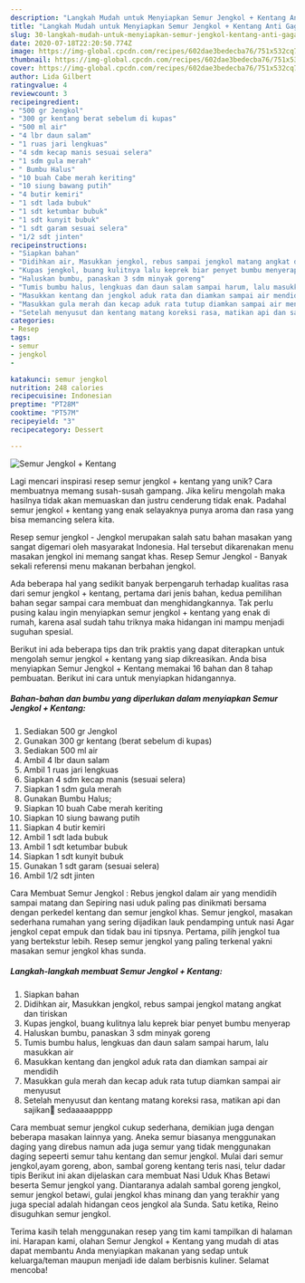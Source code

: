 ```yaml
---
description: "Langkah Mudah untuk Menyiapkan Semur Jengkol + Kentang Anti Gagal"
title: "Langkah Mudah untuk Menyiapkan Semur Jengkol + Kentang Anti Gagal"
slug: 30-langkah-mudah-untuk-menyiapkan-semur-jengkol-kentang-anti-gagal
date: 2020-07-18T22:20:50.774Z
image: https://img-global.cpcdn.com/recipes/602dae3bedecba76/751x532cq70/semur-jengkol-kentang-foto-resep-utama.jpg
thumbnail: https://img-global.cpcdn.com/recipes/602dae3bedecba76/751x532cq70/semur-jengkol-kentang-foto-resep-utama.jpg
cover: https://img-global.cpcdn.com/recipes/602dae3bedecba76/751x532cq70/semur-jengkol-kentang-foto-resep-utama.jpg
author: Lida Gilbert
ratingvalue: 4
reviewcount: 3
recipeingredient:
- "500 gr Jengkol"
- "300 gr kentang berat sebelum di kupas"
- "500 ml air"
- "4 lbr daun salam"
- "1 ruas jari lengkuas"
- "4 sdm kecap manis sesuai selera"
- "1 sdm gula merah"
- " Bumbu Halus"
- "10 buah Cabe merah keriting"
- "10 siung bawang putih"
- "4 butir kemiri"
- "1 sdt lada bubuk"
- "1 sdt ketumbar bubuk"
- "1 sdt kunyit bubuk"
- "1 sdt garam sesuai selera"
- "1/2 sdt jinten"
recipeinstructions:
- "Siapkan bahan"
- "Didihkan air, Masukkan jengkol, rebus sampai jengkol matang angkat dan tiriskan"
- "Kupas jengkol, buang kulitnya lalu keprek biar penyet bumbu menyerap"
- "Haluskan bumbu, panaskan 3 sdm minyak goreng"
- "Tumis bumbu halus, lengkuas dan daun salam sampai harum, lalu masukkan air"
- "Masukkan kentang dan jengkol aduk rata dan diamkan sampai air mendidih"
- "Masukkan gula merah dan kecap aduk rata tutup diamkan sampai air menyusut"
- "Setelah menyusut dan kentang matang koreksi rasa, matikan api dan sajikan🤤 sedaaaaapppp"
categories:
- Resep
tags:
- semur
- jengkol
- 

katakunci: semur jengkol  
nutrition: 248 calories
recipecuisine: Indonesian
preptime: "PT28M"
cooktime: "PT57M"
recipeyield: "3"
recipecategory: Dessert

---
```



![Semur Jengkol + Kentang](https://img-global.cpcdn.com/recipes/602dae3bedecba76/751x532cq70/semur-jengkol-kentang-foto-resep-utama.jpg)

Lagi mencari inspirasi resep semur jengkol + kentang yang unik? Cara membuatnya memang susah-susah gampang. Jika keliru mengolah maka hasilnya tidak akan memuaskan dan justru cenderung tidak enak. Padahal semur jengkol + kentang yang enak selayaknya punya aroma dan rasa yang bisa memancing selera kita.

Resep semur jengkol - Jengkol merupakan salah satu bahan masakan yang sangat digemari oleh masyarakat Indonesia. Hal tersebut dikarenakan menu masakan jengkol ini memang sangat khas. Resep Semur Jengkol - Banyak sekali referensi menu makanan berbahan jengkol.

Ada beberapa hal yang sedikit banyak berpengaruh terhadap kualitas rasa dari semur jengkol + kentang, pertama dari jenis bahan, kedua pemilihan bahan segar sampai cara membuat dan menghidangkannya. Tak perlu pusing kalau ingin menyiapkan semur jengkol + kentang yang enak di rumah, karena asal sudah tahu triknya maka hidangan ini mampu menjadi suguhan spesial.


Berikut ini ada beberapa tips dan trik praktis yang dapat diterapkan untuk mengolah semur jengkol + kentang yang siap dikreasikan. Anda bisa menyiapkan Semur Jengkol + Kentang memakai 16 bahan dan 8 tahap pembuatan. Berikut ini cara untuk menyiapkan hidangannya.

<!--inarticleads1-->

##### Bahan-bahan dan bumbu yang diperlukan dalam menyiapkan Semur Jengkol + Kentang:

1. Sediakan 500 gr Jengkol
1. Gunakan 300 gr kentang (berat sebelum di kupas)
1. Sediakan 500 ml air
1. Ambil 4 lbr daun salam
1. Ambil 1 ruas jari lengkuas
1. Siapkan 4 sdm kecap manis (sesuai selera)
1. Siapkan 1 sdm gula merah
1. Gunakan  Bumbu Halus;
1. Siapkan 10 buah Cabe merah keriting
1. Siapkan 10 siung bawang putih
1. Siapkan 4 butir kemiri
1. Ambil 1 sdt lada bubuk
1. Ambil 1 sdt ketumbar bubuk
1. Siapkan 1 sdt kunyit bubuk
1. Gunakan 1 sdt garam (sesuai selera)
1. Ambil 1/2 sdt jinten


Cara Membuat Semur Jengkol : Rebus jengkol dalam air yang mendidih sampai matang dan Sepiring nasi uduk paling pas dinikmati bersama dengan perkedel kentang dan semur jengkol khas. Semur jengkol, masakan sederhana rumahan yang sering dijadikan lauk pendamping untuk nasi Agar jengkol cepat empuk dan tidak bau ini tipsnya. Pertama, pilih jengkol tua yang bertekstur lebih. Resep semur jengkol yang paling terkenal yakni masakan semur jengkol khas sunda. 

<!--inarticleads2-->

##### Langkah-langkah membuat Semur Jengkol + Kentang:

1. Siapkan bahan
1. Didihkan air, Masukkan jengkol, rebus sampai jengkol matang angkat dan tiriskan
1. Kupas jengkol, buang kulitnya lalu keprek biar penyet bumbu menyerap
1. Haluskan bumbu, panaskan 3 sdm minyak goreng
1. Tumis bumbu halus, lengkuas dan daun salam sampai harum, lalu masukkan air
1. Masukkan kentang dan jengkol aduk rata dan diamkan sampai air mendidih
1. Masukkan gula merah dan kecap aduk rata tutup diamkan sampai air menyusut
1. Setelah menyusut dan kentang matang koreksi rasa, matikan api dan sajikan🤤 sedaaaaapppp


Cara membuat semur jengkol cukup sederhana, demikian juga dengan beberapa masakan lainnya yang. Aneka semur biasanya menggunakan daging yang direbus namun ada juga semur yang tidak menggunakan daging sepeerti semur tahu kentang dan semur jengkol. Mulai dari semur jengkol,ayam goreng, abon, sambal goreng kentang teris nasi, telur dadar tipis Berikut ini akan dijelaskan cara membuat Nasi Uduk Khas Betawi beserta Semur jengkol yang. Diantaranya adalah sambal goreng jengkol, semur jengkol betawi, gulai jengkol khas minang dan yang terakhir yang juga special adalah hidangan ceos jengkol ala Sunda. Satu ketika, Reino disuguhkan semur jengkol. 

Terima kasih telah menggunakan resep yang tim kami tampilkan di halaman ini. Harapan kami, olahan Semur Jengkol + Kentang yang mudah di atas dapat membantu Anda menyiapkan makanan yang sedap untuk keluarga/teman maupun menjadi ide dalam berbisnis kuliner. Selamat mencoba!
